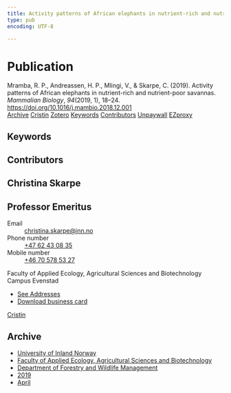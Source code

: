 ```yaml
---
title: Activity patterns of African elephants in nutrient-rich and nutrient-poor savannas
type: pub
encoding: UTF-8

---
```

<h1>Publication</h1>
<article id="csl-bib-container-DBKVUAYA" class="csl-bib-container">
  <div class="csl-bib-body"> <div class="csl-entry">Mramba, R. P., Andreassen, H. P., Mlingi, V., &#38; Skarpe, C. (2019). Activity patterns of African elephants in nutrient-rich and nutrient-poor savannas. <i>Mammalian Biology</i>, <i>94</i>(2019, 1), 18–24. <a href="https://doi.org/10.1016/j.mambio.2018.12.001">https://doi.org/10.1016/j.mambio.2018.12.001</a></div> </div>
  <div class="csl-bib-buttons">
    <a href="#taxonomy-article-DBKVUAYA" alt="archive" class="csl-bib-button">Archive</a>
    <a href="https://app.cristin.no/results/show.jsf?id=1694802" alt="Cristin" class="csl-bib-button">Cristin</a>
    <a href="http://zotero.org/groups/5881554/items/DBKVUAYA" alt="Zotero" class="csl-bib-button">Zotero</a>
    <a href="#keywords-article-DBKVUAYA" alt="keywords" class="csl-bib-button">Keywords</a>
    <a href="#contributors-article-DBKVUAYA" alt="contributors" class="csl-bib-button">Contributors</a>
    <a href="https://doi.org/10.1016/j.mambio.2018.12.001" alt="Unpaywall" class="csl-bib-button">Unpaywall</a>
    <a href="https://doi.org/10.1016/j.mambio.2018.12.001" alt="EZproxy" class="csl-bib-button">EZproxy</a>
  </div>
  <div id="csl-bib-meta-container-DBKVUAYA"></div>
</article>
<div id="csl-bib-meta-DBKVUAYA" class="csl-bib-meta">
  <article id="keywords-article-DBKVUAYA" class="keywords-article">
    <h1>Keywords</h1>
    
  </article>
  <article id="contributors-article-DBKVUAYA" class="contributors-article">
    <h1>Contributors</h1>
    <div class="personas"> <div class="vrtx-hinn-person-card"> <div class="photo"> <i class="lar la-user-circle missing-person"></i> </div> <div class="info"> <hgroup><h1>Christina Skarpe</h1> <h2>Professor Emeritus</h2> </hgroup><dl> <dt>Email</dt> <dd> <a href="mailto:christina.skarpe@inn.no">christina.skarpe@inn.no</a> </dd> <dt>Phone number</dt> <dd><a href="tel:+4762430835"> +47 62 43 08 35 </a></dd> <dt>Mobile number</dt> <dd><a href="tel:+46705785327"> +46 70 578 53 27 </a></dd> </dl> <p> Faculty of Applied Ecology, Agricultural Sciences and Biotechnology<br> Campus Evenstad </p> <ul class="vrtx-hinn-links"> <li><a href="https://www.inn.no/english/find-an-employee/christina-skarpe.html#vrtx-hinn-addresses">See Addresses</a></li> <li><a href="https://www.inn.no/english/find-an-employee/christina-skarpe.html?vrtx=vcf">Download business card</a></li> </ul> </div> </div> <a href="https://app.cristin.no/persons/show.jsf?id=328270" alt="Cristin URL" class="personas-cristin">Cristin</a> </div>
  </article>
  <article id="taxonomy-article-DBKVUAYA" class="taxonomy-article">
    <h1>Archive</h1>
    <ul>
      <li><a href="{{< params subfolder >}}en/archive/?key=3DCRN523">University of Inland Norway</a></li>
      <li><a href="{{< params subfolder >}}en/archive/?key=T77LXH6D">Faculty of Applied Ecology, Agricultural Sciences and Biotechnology</a></li>
      <li><a href="{{< params subfolder >}}en/archive/?key=7TRARPE3">Department of Forestry and Wildlife Management</a></li>
      <li><a href="{{< params subfolder >}}en/archive/?key=MXEW8QDW">2019</a></li>
      <li><a href="{{< params subfolder >}}en/archive/?key=MQ665N3T">April</a></li>
    </ul>
  </article>
</div>
